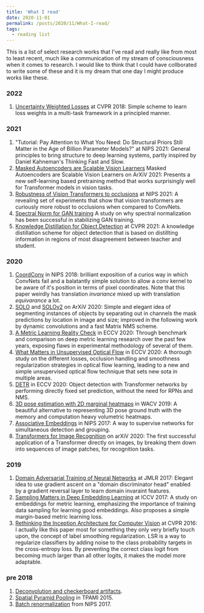 ```yaml
---
title: 'What I read'
date: 2020-11-01
permalink: /posts/2020/11/What-I-read/
tags:
  - reading list
---
```


This is a list of select research works that I've read and really like from most to least recent, much like a communication of my stream of consciousness when it comes to research. I would like to think that I could have collborated to write some of these and it is my dream that one day I might produce works like these.

### 2022
1. [Uncertainty Weighted Losses](https://arxiv.org/abs/1705.07115) at CVPR 2018: Simple scheme to learn loss weights in a multi-task framework in a principled manner.


### 2021
1. "Tutorial: Pay Attention to What You Need: Do Structural Priors Still Matter in the Age of Billion Parameter Models?" at NIPS 2021: General principles to bring structure to deep learning systems, partly inspired by Daniel Kahneman's Thinking Fast and Slow.
1. [Masked Autoencoders are Scalable Vision Learners](https://arxiv.org/abs/2111.06377) Masked Autoencoders are Scalable Vision Learners on ArXiV 2021: Presents a new self-learning based pretraining method that works surprisingly well for Transformer models in vision tasks.
1. [Robustness of Vision Transformers to occlusions](https://proceedings.neurips.cc/paper/2021/file/c404a5adbf90e09631678b13b05d9d7a-Paper.pdf) at NIPS 2021: A revealing set of experiments that show that vision transformers are curiously more robust to occlusions when compared to ConvNets.
1. [Spectral Norm for GAN training](https://proceedings.neurips.cc/paper/2021/file/4ffb0d2ba92f664c2281970110a2e071-Paper.pdf) A study on why spectral normalization has been successful in stabilizing GAN training.
1. [Knowledge Distillation for Object Detection](https://arxiv.org/pdf/2103.02340) at CVPR 2021: A knowledge distillation scheme for object detection that is based on distillting information in regions of most disagreement between teacher and student.

### 2020
1. [CoordConv](https://arxiv.org/pdf/1807.03247.pdf) in NIPS 2018: brilliant exposition of a curios way in which ConvNets fail and a balatantly simple solution to allow a conv kernel to be aware of it's position in terms of pixel coordinates. Note that this paper weirdly has translation _invariance_ mixed up with translation _equivarance_ a lot. 
1. [SOLO](https://arxiv.org/pdf/1912.04488.pdf%5d%5b2019.pdf) and [SOLOv2](https://arxiv.org/pdf/2003.10152.pdf) on ArXiV 2020: Simple and elegant idea of segmenting instances of objects by separating out in channels the mask predictions by location in image and size; improved in the following work by dynamic convolutions and a fast Matrix NMS scheme.
1. [A Metric Learning Reality Check](https://www.ecva.net/papers/eccv_2020/papers_ECCV/papers/123700681.pdf) in ECCV 2020: Through benchmark and comparison on deep metric learning research over the past few years, exposing flaws in experimental methodology of several of them.
1. [What Matters in Unsupervised Optical Flow](https://www.ecva.net/papers/eccv_2020/papers_ECCV/papers/123470545.pdf) in ECCV 2020: A thorough study on the different losses, occlusion handling and smoothness regularization strategies in optical flow learning, leading to a new and simple unsupervised optical flow technique that sets new sota in multiple areas.
1. [DETR](https://arxiv.org/pdf/2005.12872.pdf) in ECCV 2020: Object detection with Transformer networks by performing directly fixed set prediction, without the need for RPNs and NMS. 
1. [3D pose estimation with 2D marginal heatmaps](https://arxiv.org/pdf/1806.01484.pdf) in WACV 2019: A beautiful alternative to representing 3D pose ground truth with the memory and computation heavy volumetric heatmaps.
1. [Associative Embeddings](https://papers.nips.cc/paper/2017/file/8edd72158ccd2a879f79cb2538568fdc-Paper.pdf) in NIPS 2017: A way to supervise networks for simultaneous detection and grouping.
1. [Transformers for Image Recognition](https://papers.nips.cc/paper/2017/file/8edd72158ccd2a879f79cb2538568fdc-Paper.pdf) on arXiV 2020: The first successful application of a Transformer directly on images, by breaking them down into sequences of image patches, for recognition tasks. 

### 2019
1. [Domain Adversarial Training of Neural Networks](https://www.jmlr.org/papers/volume17/15-189/15-189.pdf) at JMLR 2017: Elegant idea to use gradient ascent on a "domain discriminator head" enabled by a gradient reversal layer to learn domain invaraint features.
1. [Sampling Matters in Deep Embedding Learning](https://openaccess.thecvf.com/content_ICCV_2017/papers/Wu_Sampling_Matters_in_ICCV_2017_paper.pdf) at ICCV 2017: A study on embeddings for metric learning, emphasizing the importance of training data sampling for learning good embeddings. Also proposes a simple margin-based metric learning loss.
1. [Rethinking the Inception Architecture for Computer Vision](https://openaccess.thecvf.com/content_cvpr_2016/papers/Szegedy_Rethinking_the_Inception_CVPR_2016_paper.pdf) at CVPR 2016: I actually like this paper most for something they only very briefly touch upon, the concept of label smoothing regularization. LSR is a way to regularize classifiers by adding noise to the class probability targets in the cross-entropy loss. By preventing the correct class logit from becoming much larger than all other logits, it makes the model more adaptable.  

### pre 2018
1. [Deconvolution and checkerboard artifacts](https://distill.pub/2016/deconv-checkerboard/).
1. [Spatial Pyramid Pooling](https://engineering.case.edu/centers/ccipd/system/files/Xiangxue_Spatial%20Pyramid%20Pooling%20....pdf) in TPAMI 2015.
1. [Batch renormalization](http://papers.nips.cc/paper/6790-batch-renormalization-towards-reducing-minibatch-dependence-in-batch-normalized-models.pdf) from NIPS 2017.
